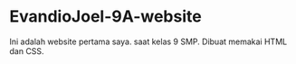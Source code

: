 # EvandioJoel-9A-website
Ini adalah website pertama saya. saat kelas 9 SMP. Dibuat memakai HTML dan CSS.
